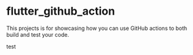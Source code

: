 # flutter_github_action

This projects is for showcasing how you can use GitHub actions to both
build and test your code.

test
